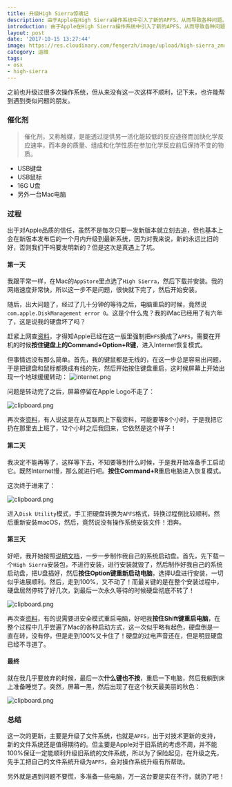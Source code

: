 ```yaml
---
title: 升级High Sierra惊魂记
description: 由于Apple在High Sierra操作系统中引入了新的APFS，从而导致各种问题。
introduction: 由于Apple在High Sierra操作系统中引入了新的APFS，从而导致各种问题。
layout: post
date: '2017-10-15 13:27:44'
image: https://res.cloudinary.com/fengerzh/image/upload/high-sierra_zmr21k.png
category: 运维
tags:
- osx
- high-sierra
---
```


之前也升级过很多次操作系统，但从来没有这一次这样不顺利，记下来，也许能帮到遇到类似问题的朋友。

### 催化剂
> 催化剂，又称触媒，是能透过提供另一活化能较低的反应途径而加快化学反应速率，而本身的质量、组成和化学性质在参加化学反应前后保持不变的物质。

* USB键盘
* USB鼠标
* 16G U盘
* 另外一台Mac电脑

### 过程
出于对Apple品质的信任，虽然不是每次只要一发新版本就立刻去追，但也基本上会在新版本发布后的一个月内升级到最新系统，因为对我来说，新的永远比旧的好，否则我们干吗要发明新的？但是这次是真遇上了坑。

#### 第一天
我跟平常一样，在Mac的`AppStore`里点选了`High Sierra`，然后下载并安装。我的网络速度非常快，所以这一步不是问题，很快就下完了，然后开始安装。

随后，出大问题了，经过了几十分钟的等待之后，电脑重启的时候，竟然说`com.apple.DiskManagement error 0`。这是个什么鬼？我的iMac已经用了有六年了，这是说我的硬盘坏了吗？

赶紧上网查[资料][1]，才得知Apple已经在这一版里强制把`HFS`换成了`APFS`，需要在开机的时候**按住键盘上的Command+Option+R键**，进入Internet恢复模式。

但事情远没有那么简单。首先，我的键鼠都是无线的，在这一步总是容易出问题，于是把键盘和鼠标都换成有线的先，然后开始按住键盘重启，这时候屏幕上开始出现一个地球缓缓转动：
![internet.png][2]

问题是转动完了之后，屏幕停留在Apple Logo不走了：

![clipboard.png](https://segmentfault.com/img/bVWErJ)

再次查[资料][3]，有人说这是在从互联网上下载资料，可能要等8个小时，于是我把它扔在那里去上班了，12个小时之后我回来，它依然是这个样子！

#### 第二天

我决定不能再等了，这样等下去，不知要等到什么时候，于是我开始准备手工启动它。既然Internet慢，那么就进行吧。**按住Command+R**重启电脑进入恢复模式。

这次终于进来了：

![clipboard.png](https://segmentfault.com/img/bVWEso)

进入`Disk Utility`模式，手工把硬盘转换为`APFS`格式，转换过程倒比较顺利。然后重新安装macOS，然后，竟然说没有操作系统安装文件！泪奔。

#### 第三天

好吧，我开始按照[说明文档][4]，一步一步制作我自己的系统启动盘。首先，先下载一个`High Sierra`安装包，不进行安装，进行安装就毁了，然后制作好我自己的系统启动盘，把U盘插好，然后**按住Option键重新启动电脑**，选择U盘进行安装，一切似乎进展顺利。然后，走到100%，又不动了！而最关键的是在整个安装过程中，硬盘居然停转了好几次，到最后一次永久等待的时候硬盘彻底不转了！

![clipboard.png](https://segmentfault.com/img/bVWEtr)

再次查[资料][5]，有的说需要进安全模式重启电脑，好吧我**按住Shift键重启电脑**，在整个过程中几乎尝遍了Mac的各种启动方式，这一次似乎略有起色，硬盘倒是一直在转，没有停，但是走到100%又卡住了！硬盘的过电声音还在，但是明显硬盘已经不寻道了。

#### 最终

就在我几乎要放弃的时候，最后一次**什么键也不按**，重启一下电脑，然后我躺到床上准备睡觉了。突然，屏幕一黑，然后出现了在这个秋天最美丽的秋色：

![clipboard.png](https://segmentfault.com/img/bVWEuk?w=1200&h=803)

### 总结

这一次的更新，主要是升级了文件系统，也就是`APFS`，出于对技术更新的支持，新的文件系统还是值得期待的。但主要是Apple对于旧系统的考虑不周，并不能100%保证一定能顺利升级旧系统的文件系统，所以为了保险起见，在升级之先，先手工把自己的文件系统升级为`APFS`，会对操作系统升级有所帮助。

另外就是遇到问题不要慌，多准备一些电脑，万一这台要是实在不行，就扔了吧！

  [1]: http://www.jlgaines.net/2017/09/disk-management-error-0-during-update.html
  [2]: https://segmentfault.com/img/bVWErt
  [3]: http://www.mac-forums.com/macos-operating-system/331674-trying-reboot-internet-recovery-imac-taking-forever.html
  [4]: https://support.apple.com/en-us/HT201372
  [5]: https://discussions.apple.com/thread/8085357?start=0&tstart=0
